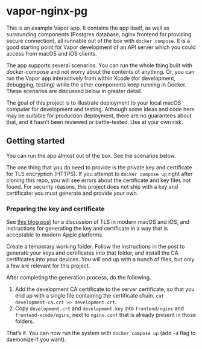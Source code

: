 # vapor-nginx-pg

This is an example Vapor app. It contains the app itself, as well as surrounding components (Postgres database, nginx frontend for providing secure connection), all runnable out of the box with `docker compose`. It is a good starting point for Vapor development of an API server which you could access from macOS and iOS clients.

The app supports several scenarios. You can run the whole thing built with docker-compose and not worry about the contents of anything. Or, you can run the Vapor app interactively from within Xcode (for development, debugging, testing) while the other components keep running in Docker. These scenarios are discussed below in greater detail.

The goal of this project is to illustrate deployment to your local macOS computer for development and testing. Although some ideas and code here may be suitable for production deployment, there are no guarantees about that, and it hasn’t been reviewed or battle-tested. Use at your own risk.

## Getting started

You can run the app almost out of the box. See the scenarios below.

The one thing that you do need to provide is the private key and certificate for TLS encryption (HTTPS). If you attempt to `docker compose up` right after cloning this repo, you will see errors about the certificate and key files not found. For security reasons, this project does not ship with a key and certificate: you must generate and provide your own.

### Preparing the key and certificate

See [this blog post](https://jaanus.com/ios-13-certificates/) for a discussion of TLS in modern macOS and iOS, and instructions for generating the key and certificate in a way that is acceptable to modern Apple platforms.

Create a temporary working folder. Follow the instructions in the post to generate your keys and certificates into that folder, and install the CA certificates into your devices. You will end up with a bunch of files, but only a few are relevant for this project.

After completing the generation process, do the following.

1. Add the development CA certificate to the server certificate, so that you end up with a single file containing the certificate chain. `cat development-ca.crt >> development.crt`.
1. Copy `development.crt` and `development.key` into `frontend/nginx` and `frontend-xcode/nginx`, next to `nginx.conf` that is already present in those folders.

That’s it. You can now run the system with `docker compose up` (add `-d` flag to daemonize if you want).
